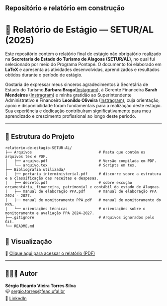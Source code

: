 ## Repositório e relatório em construção


# :notebook: Relatório de Estágio — SETUR/AL (2025)

Este repositório contém o relatório final de estágio não obrigatório realizado na **Secretaria de Estado do Turismo de Alagoas (SETUR/AL)**, no qual fui selecionado por meio do Programa Pontapé. O documento foi elaborado em **LaTeX** e apresenta as atividades desenvolvidas, aprendizados e resultados obtidos durante o período de estágio.

Gostaria de expressar meus sinceros agradecimentos à Secretária de Estado do Turismo,**Bárbara Braga**([Instagram](https://www.instagram.com/barbarabragaa/)), à Gerente Financeira **Sarah Mendeiros** ([Instragram](https://www.instagram.com/sarah.medeiros29/?__pwa=1)) e minha gratidão ao Superintendente Administrativo e Financeiro **Leonildo Oliveira**  ([Instragram](https://www.instagram.com/leonildo_oliveira00/?__pwa=1)), cuja orientação, apoio e disponibilidade foram fundamentais para a realização deste estágio. Sua experiência e dedicação contribuíram significativamente para meu aprendizado e crescimento profissional ao longo deste período.

---

## :open_file_folder: Estrutura do Projeto
```
relatorio-de-estagio-SETUR-AL/
├── Arquivos                              # Pasta que contém os arquivos tex e PDF.
│   ├── arquivo.pdf                       # Versão compilada em PDF.
│   └── arquivo.tex                       # Scripts em tex.
├── Bibliografia utilizada/
|   ├── portaria interministerial.pdf     # discorre sobre a estrutura e a classificação das receitas e despesas.
|   ├── decreto.pdf                       # sobre excução orçamentária, financeira, patrimonial e contábil do estado de Alagoas.
|   ├── manual de elaboração PPA.pdf      # manual de elaboração PPA 2024 - 2027.
|   ├── manual de monitoramento PPA.pdf   # manual de monitoramento do PPA.
|   └── orientações técnicas              # orientações sobre o monitoramento e avaliação PPA 2024-2027.
├──.gitignore                             # Arquivos ignorados pelo Git.
└── README.md 
```

## :blue_book: Visualização

:bookmark_tabs: [Clique aqui para acessar o relatório (PDF)](Arquivos/arquivo.pdf)


---
## 🙋‍♂:statue_of_liberty: Autor

**Sérgio Ricardo Vieira Torres Silva**  
 :mailbox_closed: [sergio.torres@feac.ufal.br](mailto:sergio.torres@feac.ufal.br)  
🔗 [LinkedIn](https://linkedin.com/in/sergioricardo-me)  
